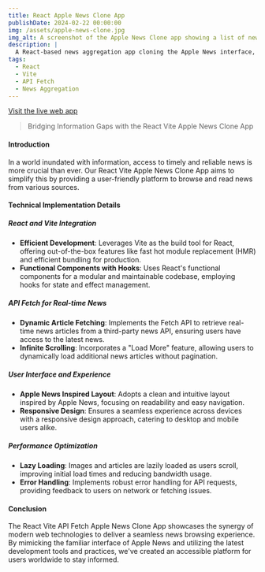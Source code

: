 ```yaml
---
title: React Apple News Clone App
publishDate: 2024-02-22 00:00:00
img: /assets/apple-news-clone.jpg
img_alt: A screenshot of the Apple News Clone app showing a list of news articles.
description: |
  A React-based news aggregation app cloning the Apple News interface, utilizing Vite for blazing-fast development and an external news API for fetching real-time news articles. Users can view top stories, load more articles dynamically, and read detailed news content by navigating to external sources.
tags:
  - React
  - Vite
  - API Fetch
  - News Aggregation
---
```


<a href="https://apple-news-clone.netlify.app/">Visit the live web app</a>

> Bridging Information Gaps with the React Vite Apple News Clone App

#### Introduction

In a world inundated with information, access to timely and reliable news is more crucial than ever. Our React Vite Apple News Clone App aims to simplify this by providing a user-friendly platform to browse and read news from various sources.

#### Technical Implementation Details

##### React and Vite Integration

- **Efficient Development**: Leverages Vite as the build tool for React, offering out-of-the-box features like fast hot module replacement (HMR) and efficient bundling for production.
- **Functional Components with Hooks**: Uses React's functional components for a modular and maintainable codebase, employing hooks for state and effect management.

##### API Fetch for Real-time News

- **Dynamic Article Fetching**: Implements the Fetch API to retrieve real-time news articles from a third-party news API, ensuring users have access to the latest news.
- **Infinite Scrolling**: Incorporates a "Load More" feature, allowing users to dynamically load additional news articles without pagination.

##### User Interface and Experience

- **Apple News Inspired Layout**: Adopts a clean and intuitive layout inspired by Apple News, focusing on readability and easy navigation.
- **Responsive Design**: Ensures a seamless experience across devices with a responsive design approach, catering to desktop and mobile users alike.

##### Performance Optimization

- **Lazy Loading**: Images and articles are lazily loaded as users scroll, improving initial load times and reducing bandwidth usage.
- **Error Handling**: Implements robust error handling for API requests, providing feedback to users on network or fetching issues.

#### Conclusion

The React Vite API Fetch Apple News Clone App showcases the synergy of modern web technologies to deliver a seamless news browsing experience. By mimicking the familiar interface of Apple News and utilizing the latest development tools and practices, we've created an accessible platform for users worldwide to stay informed.

